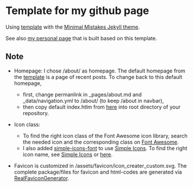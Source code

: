 # Template for my github page

Using [template](https://github.com/mmistakes/mm-github-pages-starter/) with the [Minimal Mistakes Jekyll theme](https://github.com/mmistakes/minimal-mistakes).

See also [my personal page](https://teaplanetae.github.io/) that is built based on this template.

## Note
* Homepage: I chose /about/ as homepage. The default homepage from the [template](https://github.com/mmistakes/mm-github-pages-starter/) is a page of recent posts. To change back to this default homepage, 
    * first, change permanlink in _pages/about.md and _data/navigation.yml to /about/ (to keep /about in navbar),
    * then copy default index.htlm from [here](https://github.com/mmistakes/minimal-mistakes) into root directory of your repository.

* Icon class: 
    * To find the right icon class of the Font Awesome icon library, search the needed icon and the corresponding class on [Font Awesome](https://fontawesome.com/). 
    * I also added [simple-icons-font](https://github.com/simple-icons/simple-icons-font) to use [Simple Icons](https://simpleicons.org/). To find the right icon name, see [Simple Icons](https://simpleicons.org/) or [here](https://cdn.jsdelivr.net/npm/simple-icons@v4/icons).

* Favicon is customized in /assets/favicon/icon_creater_custom.svg. The complete package/files for favicon and html-codes are generated via [RealFaviconGenerator](https://realfavicongenerator.net/).
